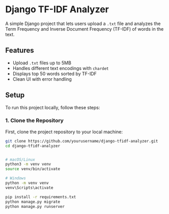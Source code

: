 # Django TF-IDF Analyzer

A simple Django project that lets users upload a `.txt` file and analyzes the Term Frequency and Inverse Document Frequency (TF-IDF) of words in the text.

## Features

- Upload `.txt` files up to 5MB
- Handles different text encodings with `chardet`
- Displays top 50 words sorted by TF-IDF
- Clean UI with error handling

## Setup

To run this project locally, follow these steps:

### 1. Clone the Repository

First, clone the project repository to your local machine:

```bash
git clone https://github.com/yourusername/django-tfidf-analyzer.git
cd django-tfidf-analyzer


# macOS/Linux
python3 -m venv venv
source venv/bin/activate

# Windows
python -m venv venv
venv\Scripts\activate

pip install -r requirements.txt
python manage.py migrate
python manage.py runserver


